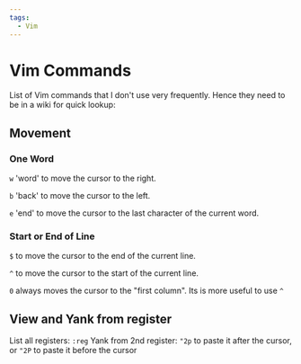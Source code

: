 ```yaml
---
tags:
  - Vim
---
```


# Vim Commands

List of Vim commands that I don't use very frequently. Hence they need to be in a wiki for quick lookup:

## Movement

### One Word

`w` 'word' to move the cursor to the right.

`b` 'back' to move the cursor to the left.

`e` 'end' to move the cursor to the last character of the current word.

### Start or End of Line

`$` to move the cursor to the end of the current line.

`^` to move the cursor to the start of the current line.

`0` always moves the cursor to the "first column". Its is more useful to use `^`

## View and Yank from register

List all registers: `:reg`
Yank from 2nd register: `"2p` to paste it after the cursor, or `"2P` to paste it before the cursor
